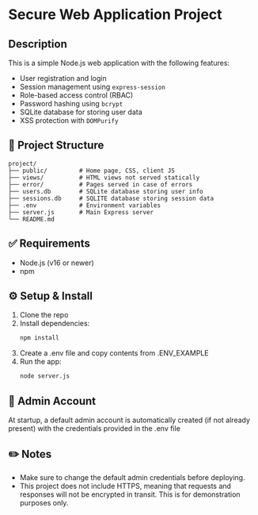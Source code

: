 # Secure Web Application Project

## Description

This is a simple Node.js web application with the following features:
- User registration and login
- Session management using `express-session`
- Role-based access control (RBAC)
- Password hashing using `bcrypt`
- SQLite database for storing user data
- XSS protection with `DOMPurify`

## 📁 Project Structure

```
project/
├── public/         # Home page, CSS, client JS
├── views/          # HTML views not served statically
├── error/          # Pages served in case of errors
├── users.db        # SQLite database storing user info
├── sessions.db     # SQLITE database storing session data
├── .env            # Environment variables
├── server.js       # Main Express server
└── README.md
```
## ✅ Requirements

- Node.js (v16 or newer)
- npm

## ⚙️ Setup & Install

1. Clone the repo
2. Install dependencies:
    ```bash
    npm install
    ```
3. Create a .env file and copy contents from .ENV_EXAMPLE
4. Run the app:
    ```bash
    node server.js
    ```

## 🔐 Admin Account

At startup, a default admin account is automatically created (if not already present) with the credentials provided in the .env file

## ✏️ Notes

- Make sure to change the default admin credentials before deploying.
- This project does not include HTTPS, meaning that requests and responses will not be encrypted in transit. This is for demonstration purposes only.
